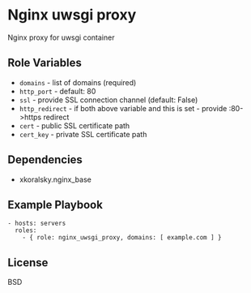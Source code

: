 Nginx uwsgi proxy
=================


Nginx proxy for uwsgi container

Role Variables
--------------

- `domains` - list of domains (required)
- `http_port` - default: 80
- `ssl` - provide SSL connection channel (default: False)
- `http_redirect` - if both above variable and this is set - provide :80->https redirect
- `cert` - public SSL certificate path 
- `cert_key` - private SSL certificate path

Dependencies
------------

- xkoralsky.nginx_base

Example Playbook
----------------

    - hosts: servers
      roles:
        - { role: nginx_uwsgi_proxy, domains: [ example.com ] }

License
-------

BSD
